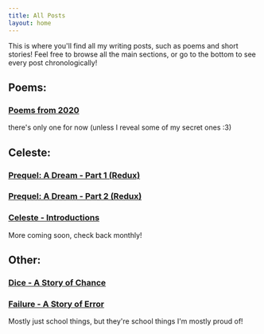 ```yaml
---
title: All Posts
layout: home
---
```

This is where you'll find all my writing posts, such as poems and short stories! Feel free to browse all the main sections, or go to the bottom to see every post chronologically!

## Poems: ##

### [Poems from 2020](/poetry/2020/12/30/2020poems) ###
there's only one for now (unless I reveal some of my secret ones :3)

## Celeste: ##

### [Prequel: A Dream - Part 1 (Redux) ](/celeste/2020/07/07/dream-pt-1) ###
### [Prequel: A Dream - Part 2 (Redux) ](/celeste/2020/07/31/dream-pt-2) ###
### [Celeste - Introductions](/celeste/2020/09/27/introductions) ###
More coming soon, check back monthly!

## Other: ##

### [Dice - A Story of Chance](/prose/2020/11/30/dice) ###
### [Failure - A Story of Error](/prose/2020/03/19/failure) ###
Mostly just school things, but they're school things I'm mostly proud of!